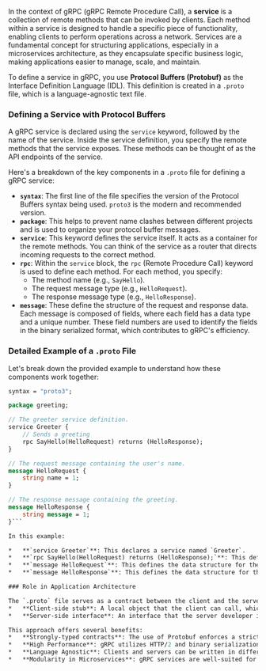 In the context of gRPC (gRPC Remote Procedure Call), a **service** is a collection of remote methods that can be invoked by clients. Each method within a service is designed to handle a specific piece of functionality, enabling clients to perform operations across a network. Services are a fundamental concept for structuring applications, especially in a microservices architecture, as they encapsulate specific business logic, making applications easier to manage, scale, and maintain.

To define a service in gRPC, you use **Protocol Buffers (Protobuf)** as the Interface Definition Language (IDL). This definition is created in a `.proto` file, which is a language-agnostic text file.

### Defining a Service with Protocol Buffers

A gRPC service is declared using the `service` keyword, followed by the name of the service. Inside the service definition, you specify the remote methods that the service exposes. These methods can be thought of as the API endpoints of the service.

Here's a breakdown of the key components in a `.proto` file for defining a gRPC service:

- **`syntax`**: The first line of the file specifies the version of the Protocol Buffers syntax being used. `proto3` is the modern and recommended version.
- **`package`**: This helps to prevent name clashes between different projects and is used to organize your protocol buffer messages.
- **`service`**: This keyword defines the service itself. It acts as a container for the remote methods. You can think of the service as a router that directs incoming requests to the correct method.
- **`rpc`**: Within the `service` block, the `rpc` (Remote Procedure Call) keyword is used to define each method. For each method, you specify:
  - The method name (e.g., `SayHello`).
  - The request message type (e.g., `HelloRequest`).
  - The response message type (e.g., `HelloResponse`).
- **`message`**: These define the structure of the request and response data. Each message is composed of fields, where each field has a data type and a unique number. These field numbers are used to identify the fields in the binary serialized format, which contributes to gRPC's efficiency.

### Detailed Example of a `.proto` File

Let's break down the provided example to understand how these components work together:

````proto
syntax = "proto3";

package greeting;

// The greeter service definition.
service Greeter {
    // Sends a greeting
    rpc SayHello(HelloRequest) returns (HelloResponse);
}

// The request message containing the user's name.
message HelloRequest {
    string name = 1;
}

// The response message containing the greeting.
message HelloResponse {
    string message = 1;
}```

In this example:

*   **`service Greeter`**: This declares a service named `Greeter`.
*   **`rpc SayHello(HelloRequest) returns (HelloResponse);`**: This defines a remote method called `SayHello`. This method takes a `HelloRequest` message as input from the client and returns a `HelloResponse` message to the client. This is an example of a **unary RPC**, where the client sends a single request and gets a single response, much like a standard function call.
*   **`message HelloRequest`**: This defines the data structure for the request. It has one field, `name`, of type `string` with a field number of `1`.
*   **`message HelloResponse`**: This defines the data structure for the response. It contains a single `string` field named `message` with a field number of `1`.

### Role in Application Architecture

The `.proto` file serves as a contract between the client and the server. By using a Protobuf compiler (`protoc`) with a special gRPC plugin, you can generate client and server code in various programming languages from this single `.proto` file. The generated code includes:
*   **Client-side stub**: A local object that the client can call, which transparently handles the process of sending the request to the server and receiving the response.
*   **Server-side interface**: An interface that the server developer implements to provide the actual logic for the service's methods.

This approach offers several benefits:
*   **Strongly-typed contracts**: The use of Protobuf enforces a strict structure for data, reducing the chance of runtime errors.
*   **High Performance**: gRPC utilizes HTTP/2 and binary serialization, resulting in efficient communication with low latency.
*   **Language Agnostic**: Clients and servers can be written in different programming languages, promoting interoperability.
*   **Modularity in Microservices**: gRPC services are well-suited for communication between microservices, allowing for a clean separation of concerns and independent development and deployment of services.
````
